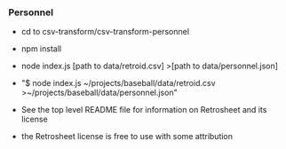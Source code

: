 ### Personnel

- cd to csv-transform/csv-transform-personnel
- npm install
- node index.js [path to data/retroid.csv] >[path to data/personnel.json]
- "$ node index.js ~/projects/baseball/data/retroid.csv >~/projects/baseball/data/personnel.json"

- See the top level README file for information on Retrosheet and its license
- the Retrosheet license is free to use with some attribution
